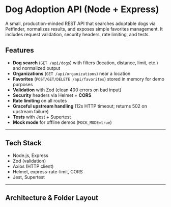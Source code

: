 # Dog Adoption API (Node + Express)

A small, production-minded REST API that searches adoptable dogs via Petfinder, normalizes results, and exposes simple favorites management. It includes request validation, security headers, rate limiting, and tests.

## Features
- **Dog search** (`GET /api/dogs`) with filters (location, distance, limit, etc.) and normalized output
- **Organizations** (`GET /api/organizations`) near a location
- **Favorites** (`POST/GET/DELETE /api/favorites`) stored in memory for demo purposes
- **Validation** with Zod (clean 400 errors on bad input)
- **Security** headers via Helmet + **CORS**
- **Rate limiting** on all routes
- **Graceful upstream handling** (12s HTTP timeout; returns 502 on upstream failure)
- **Tests** with Jest + Supertest
- **Mock mode** for offline demos (`MOCK_MODE=true`)

---

## Tech Stack
- Node.js, Express
- Zod (validation)
- Axios (HTTP client)
- Helmet, express-rate-limit, CORS
- Jest, Supertest

---

## Architecture & Folder Layout

